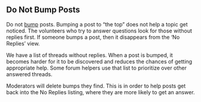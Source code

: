 ## Do Not Bump Posts

Do not [bump](https://en.wikipedia.org/wiki/Internet_forum#Bumping) posts. Bumping a post to “the top” does not help a topic get noticed. The volunteers who try to answer questions look for those without replies first. If someone bumps a post, then it disappears from the ‘No Replies’ view.

We have a list of threads without replies. When a post is bumped, it becomes harder for it to be discovered and reduces the chances of getting appropriate help. Some forum helpers use that list to prioritize over other answered threads.

Moderators will delete bumps they find. This is in order to help posts get back into the No Replies listing, where they are more likely to get an answer.